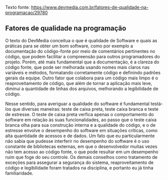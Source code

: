 Texto fonte: https://www.devmedia.com.br/fatores-de-qualidade-na-programacao/29780

## Fatores de qualidade na programação

O texto do DevMedia conceitua o que é qualidade de Software e quais as práticas para se obter um bom software, como por exemplo a documentação do código-fonte por meio de comentários pertinentes no código, que podem facilitar a compreensão para outros programadores do projeto. Porém, até mais fundamental que a documentação, é a clareza do código fonte, que pode ser melhorada usando nomes mais claros nas variáveis e métodos, formatando corretamente  código e definindo padrões gerais da equipe. Outro fator que colabora para um código mais limpo é o reaproveitamento de código, que além de tornar a aplicação mais leve, diminui a quantidade de linhas dos arquivos, melhorando a legibilidade de código.

Nesse sentido, para averiguar a qualidade do software é fundamental testá-los que diversas maneiras: teste de caixa preta, teste caixa branca e teste de estresse. O teste de caixa preta verfica apenas o comportamento do software em relação às suas funcionalidades, ao passo que o teste caixa branca olha para sua construção interna e a qualidade do código, e o de estresse envolve o desempenho do software em situações críticas, como alta quantidade de acessos e de dados. 
Um fato que eu particularmente não sabia que pudesse interferir no desempenho do software é o uso constante de bibliotecas externas, em que o desenvolvedor muitas vezes não tem acesso ao código fonte, o que pode resultar em um desempenho ruim que foge do seu controle.
Os demais conselhos como tratamento de exceções para assegurar a segurança do sistema, reaproveitamento de código e legibilidade foram tratados na disciplina, e portanto eu já tinha familiaridade.

